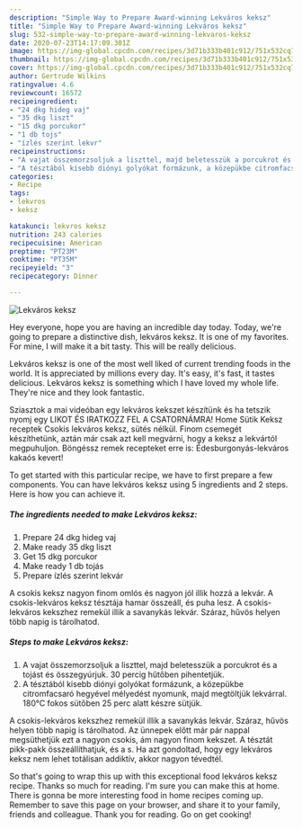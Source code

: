 ```yaml
---
description: "Simple Way to Prepare Award-winning Lekváros keksz"
title: "Simple Way to Prepare Award-winning Lekváros keksz"
slug: 532-simple-way-to-prepare-award-winning-lekvaros-keksz
date: 2020-07-23T14:17:09.301Z
image: https://img-global.cpcdn.com/recipes/3d71b333b401c912/751x532cq70/lekvaros-keksz-recept-foto.jpg
thumbnail: https://img-global.cpcdn.com/recipes/3d71b333b401c912/751x532cq70/lekvaros-keksz-recept-foto.jpg
cover: https://img-global.cpcdn.com/recipes/3d71b333b401c912/751x532cq70/lekvaros-keksz-recept-foto.jpg
author: Gertrude Wilkins
ratingvalue: 4.6
reviewcount: 16572
recipeingredient:
- "24 dkg hideg vaj"
- "35 dkg liszt"
- "15 dkg porcukor"
- "1 db tojs"
- "ízlés szerint lekvr"
recipeinstructions:
- "A vajat összemorzsoljuk a liszttel, majd beletesszük a porcukrot és a tojást és összegyúrjuk. 30 percig hűtőben pihentetjük."
- "A tésztából kisebb diónyi golyókat formázunk, a közepükbe citromfacsaró hegyével mélyedést nyomunk, majd megtöltjük lekvárral. 180°C fokos sütőben 25 perc alatt készre sütjük."
categories:
- Recipe
tags:
- lekvros
- keksz

katakunci: lekvros keksz 
nutrition: 243 calories
recipecuisine: American
preptime: "PT23M"
cooktime: "PT35M"
recipeyield: "3"
recipecategory: Dinner

---
```



![Lekváros keksz](https://img-global.cpcdn.com/recipes/3d71b333b401c912/751x532cq70/lekvaros-keksz-recept-foto.jpg)

Hey everyone, hope you are having an incredible day today. Today, we're going to prepare a distinctive dish, lekváros keksz. It is one of my favorites. For mine, I will make it a bit tasty. This will be really delicious.

Lekváros keksz is one of the most well liked of current trending foods in the world. It is appreciated by millions every day. It's easy, it's fast, it tastes delicious. Lekváros keksz is something which I have loved my whole life. They're nice and they look fantastic.

Sziasztok a mai videóban egy lekváros kekszet készítünk és ha tetszik nyomj egy LIKOT ÉS IRATKOZZ FEL A CSATORNÁMRA! Home Sütik Keksz receptek Csokis lekváros keksz, sütés nélkül. Finom csemegét készíthetünk, aztán már csak azt kell megvárni, hogy a keksz a lekvártól megpuhuljon. Böngéssz remek recepteket erre is: Édesburgonyás-lekváros kakaós kevert!


To get started with this particular recipe, we have to first prepare a few components. You can have lekváros keksz using 5 ingredients and 2 steps. Here is how you can achieve it.

<!--inarticleads1-->

##### The ingredients needed to make Lekváros keksz:

1. Prepare 24 dkg hideg vaj
1. Make ready 35 dkg liszt
1. Get 15 dkg porcukor
1. Make ready 1 db tojás
1. Prepare ízlés szerint lekvár


A csokis keksz nagyon finom omlós és nagyon jól illik hozzá a lekvár. A csokis-lekváros keksz tésztája hamar összeáll, és puha lesz. A csokis-lekváros kekszhez remekül illik a savanykás lekvár. Száraz, hűvös helyen több napig is tárolhatod. 

<!--inarticleads2-->

##### Steps to make Lekváros keksz:

1. A vajat összemorzsoljuk a liszttel, majd beletesszük a porcukrot és a tojást és összegyúrjuk. 30 percig hűtőben pihentetjük.
1. A tésztából kisebb diónyi golyókat formázunk, a közepükbe citromfacsaró hegyével mélyedést nyomunk, majd megtöltjük lekvárral. 180°C fokos sütőben 25 perc alatt készre sütjük.


A csokis-lekváros kekszhez remekül illik a savanykás lekvár. Száraz, hűvös helyen több napig is tárolhatod. Az ünnepek előtt már pár nappal megsüthetjük ezt a nagyon csokis, ám nagyon finom kekszet. A tésztát pikk-pakk összeállíthatjuk, és a s. Ha azt gondoltad, hogy egy lekváros keksz nem lehet totálisan addiktív, akkor nagyon tévedtél. 

So that's going to wrap this up with this exceptional food lekváros keksz recipe. Thanks so much for reading. I'm sure you can make this at home. There is gonna be more interesting food in home recipes coming up. Remember to save this page on your browser, and share it to your family, friends and colleague. Thank you for reading. Go on get cooking!
